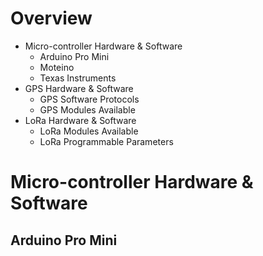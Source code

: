 # Overview
* Micro-controller Hardware & Software
    * Arduino Pro Mini
    * Moteino
    * Texas Instruments
* GPS Hardware & Software
    * GPS Software Protocols
    * GPS Modules Available
* LoRa Hardware & Software
    * LoRa Modules Available
    * LoRa Programmable Parameters

# Micro-controller Hardware & Software
## Arduino Pro Mini



